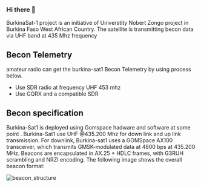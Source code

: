 ### Hi there 👋

BurkinaSat-1 project is an initiative of Universtity Nobert Zongo project in Burkina Faso West African Country.
The satellite is transmitting becon data via UHF band at  435 Mhz frequency

## Becon Telemetry
amateur radio can get the burkina-sat1 Becon Telemetry by using process below.
- Use SDR  radio at frequency UHF 453 mhz
- Use GQRX and a compatible SDR

## Becon  specification
Burkina-Sat1 is  deployed using Gomspace hadware and software at some point . Burkina-Sat1 use UHF @435.200 Mhz  for down link and up link transmission. For downlink, Burkina-sat1 uses a GOMSpace AX100 transceiver, which transmits GMSK-modulated data at 4800 bps at 435.200 MHz.
Beacons are encapsulated in AX.25 + HDLC frames, with G3RUH scrambling and NRZI encoding. The following image shows the overall beacon format:

![beacon_structure](https://user-images.githubusercontent.com/83551940/116835536-f6409500-ab90-11eb-9ead-a20ec87e9f4c.png)


